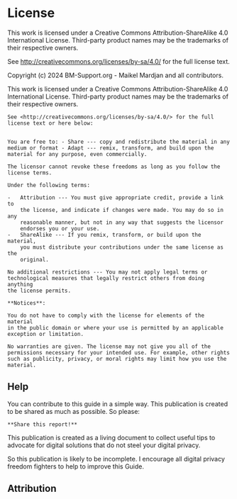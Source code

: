 # License 

This work is licensed under a Creative Commons Attribution-ShareAlike 4.0 International License. Third-party product names may be the trademarks of their respective owners.

See http://creativecommons.org/licenses/by-sa/4.0/ for the full license text. 

Copyright (c) 2024 BM-Support.org - Maikel Mardjan and all contributors.

This work is licensed under a Creative Commons Attribution-ShareAlike
4.0 International License. Third-party product names may be the
trademarks of their respective owners.

```{tip}
See <http://creativecommons.org/licenses/by-sa/4.0/> for the full
license text or here below:
```

```{attention}

You are free to: - Share --- copy and redistribute the material in any
medium or format - Adapt --- remix, transform, and build upon the
material for any purpose, even commercially.

The licensor cannot revoke these freedoms as long as you follow the
license terms.

Under the following terms:

-   Attribution --- You must give appropriate credit, provide a link to
    the license, and indicate if changes were made. You may do so in any
    reasonable manner, but not in any way that suggests the licensor
    endorses you or your use.
-   ShareAlike --- If you remix, transform, or build upon the material,
    you must distribute your contributions under the same license as the
    original.

No additional restrictions --- You may not apply legal terms or
technological measures that legally restrict others from doing anything
the license permits.

**Notices**:

You do not have to comply with the license for elements of the material
in the public domain or where your use is permitted by an applicable
exception or limitation.

No warranties are given. The license may not give you all of the
permissions necessary for your intended use. For example, other rights
such as publicity, privacy, or moral rights may limit how you use the
material.
```

## Help

You can contribute to this guide in a simple way. This publication is created to be shared as much as possible. So please:

```{tip}
**Share this report!**
```

This publication is created as a living document to collect useful tips to advocate for digital solutions that do not steel your digital privacy.

So this publication is likely to be incomplete. I encourage all digital privacy freedom fighters to help to improve this Guide. 


## Attribution

